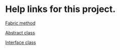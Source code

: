 # Help links for this project.
[Fabric method](https://radioprog.ru/post/1297)

[Abstract class](https://metanit.com/cpp/tutorial/5.12.php)

[Interface class](https://habr.com/ru/articles/427281/#id-5)
